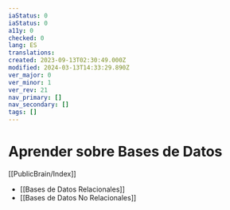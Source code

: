 ```yaml
---
iaStatus: 0
iaStatus: 0
a11y: 0
checked: 0
lang: ES
translations: 
created: 2023-09-13T02:30:49.000Z
modified: 2024-03-13T14:33:29.890Z
ver_major: 0
ver_minor: 1
ver_rev: 21
nav_primary: []
nav_secondary: []
tags: []
---
```

# Aprender sobre Bases de Datos

[[PublicBrain/Index]]

* [[Bases de Datos Relacionales]]
* [[Bases de Datos No Relacionales]]